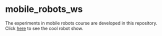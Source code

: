 # mobile_robots_ws
The experiments in mobile robots course are developed in this repository.
Click [here](https://www.youtube.com/watch?v=Y6HyEeU-7oA&ab_channel=MG1010) to see the cool robot show.
